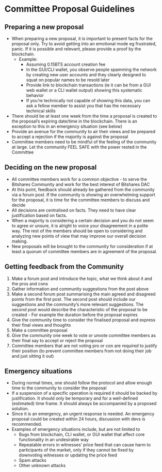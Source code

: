 # Committee Proposal Guidelines

## Preparing a new proposal
* When preparing a new proposal, it is important to present facts for the proposal only.  Try to avoid getting into an emotional mode eg frustrated, panic. If it is possible and relevant, please provide a proof by the blockchain. 
  * Example:
    * Assuming 0.15BTS account creation fee
    * In the GUI/CLI wallet, you observe people spamming the network by creating  new user accounts and they clearly designed to squat on  popular names to be resold later
    * Provide link to blockchain transactions (ie it can be from a GUI web wallet or a CLI wallet output) showing this systematic behavior
    * If you’re technically not capable of showing this data, you can ask a fellow member to assist you that has the necessary technical skills
* There should be at least one week from the time a proposal is created to the proposal’s expiring date/time in the blockchain.  There is an exception to this in an emergency situation (see below)
* Provide an avenue for the community to air their views and be prepared to accept a rejection if the majority is against the proposal
* Committee members need to be mindful of the feeling of the community at large.  Let the community FEEL SAFE with the power rested in the Committee

## Deciding on the new proposal
* All committee members work for a common objective - to serve the Bitshares Community and work for the best interest of Bitshares DAC
* At this point, feedback should already be gathered from the community via a forum post.  If the community is showing an overwhelming support for the proposal, it is time for the committee members to discuss and decide
* All decisions are centralised on facts.  They need to have clear justification based on  facts. 
* When a majority is considering a certain decision and you do not seem to agree or unsure, it is alright to voice your disagreement in a polite way.  The rest of the members should be open to considering and analyzing new points of view that may improve our overall decision making.
* New proposals will be brought to the community for consideration if at least a quorum of committee members are in agreement of the proposal. 

## Getting feedback from the Community
1. Make a forum post and introduce the topic, what we think about it and the pros and cons
2. Gather information and community suggestions from the post above
3. Make a second forum post summarising the main agreed and disagreed points from the first post.  The second post should include our suggestions and the community’s more relevant suggestions.  The second post would describe the characteristic of the proposal to be created - For example the duration before the proposal expires
4. Give the community time to consider the finalised proposal and express their final views and thoughts  
5. Make a committee proposal 
6. Give the community one week to vote or unvote committee members as their final say to accept or reject the proposal
7. Committee members that are not voting pro or con are required to justify their position (to prevent committee members from not doing their job and just sitting it out)

## Emergency situations
* During normal times, one should follow the protocol and allow enough time to the community to consider the proposal
* If a suspension of a specific operation is required it should be backed by justification.  It should only be temporary and for a well-defined (estimated) time frame.  It should  always be accompanied by a proposed solution.
* Since it is an emergency, an urgent response is needed.  An emergency proposal could be created within 24 hours, discussion with devs is recommended.
* Examples of emergency situations include, but are not limited to
  * Bugs from  blockchain, CLI  wallet,  or GUI wallet that affect core functionality in an undesirable way
  * Repeatable errors in witnesses’ price feed that can cause harm to participants of the market, only if they cannot be fixed by downvoting witnesses or updating the price feed
  * Spam attacks
  * Other unknown attacks
